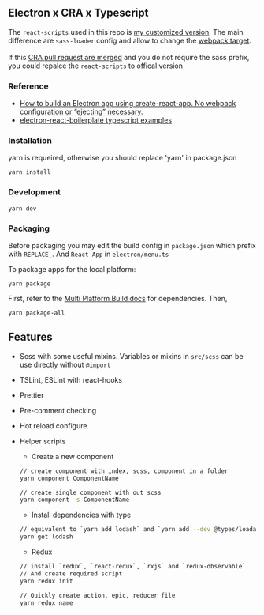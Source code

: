 ## Electron x CRA x Typescript

The `react-scripts` used in this repo is [my customized version](https://github.com/Pong420/create-react-app). The main difference are `sass-loader` config and allow to change the [webpack target](https://webpack.js.org/concepts/targets/). <br><br>
If this [CRA pull request are merged](https://github.com/facebook/create-react-app/pull/5498) and you do not require the sass prefix, you could repalce the `react-scripts` to offical version

### Reference

- [How to build an Electron app using create-react-app. No webpack configuration or “ejecting” necessary.](https://medium.freecodecamp.org/building-an-electron-application-with-create-react-app-97945861647c)
- [electron-react-boilerplate typescript examples](https://github.com/electron-react-boilerplate/examples/tree/master/examples/typescript)

### Installation

yarn is requeired, otherwise you should replace 'yarn' in package.json

```
yarn install
```

### Development

```
yarn dev
```

### Packaging

Before packaging you may edit the build config in `package.json` which prefix with `REPLACE_`. And `React App` in `electron/menu.ts`

To package apps for the local platform:

```
yarn package
```

First, refer to the [Multi Platform Build docs](https://www.electron.build/multi-platform-build) for dependencies. Then,

```
yarn package-all
```

## Features

- Scss with some useful mixins. Variables or mixins in `src/scss` can be use directly without `@import`
- TSLint, ESLint with react-hooks
- Prettier
- Pre-comment checking
- Hot reload configure
- Helper scripts

  - Create a new component

  ```bash
  // create component with index, scss, component in a folder
  yarn component ComponentName

  // create single component with out scss
  yarn component -s ComponentName
  ```

  - Install dependencies with type

  ```bash
  // equivalent to `yarn add lodash` and `yarn add --dev @types/loadash`
  yarn get lodash
  ```

  - Redux

  ```bash
  // install `redux`, `react-redux`, `rxjs` and `redux-observable`
  // And create required script
  yarn redux init

  // Quickly create action, epic, reducer file
  yarn redux name
  ```
